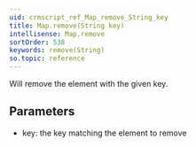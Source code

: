 ```yaml
---
uid: crmscript_ref_Map_remove_String_key
title: Map.remove(String key)
intellisense: Map.remove
sortOrder: 538
keywords: remove(String)
so.topic: reference
---
```


Will remove the element with the given key.



## Parameters


 - key: the key matching the element to remove


